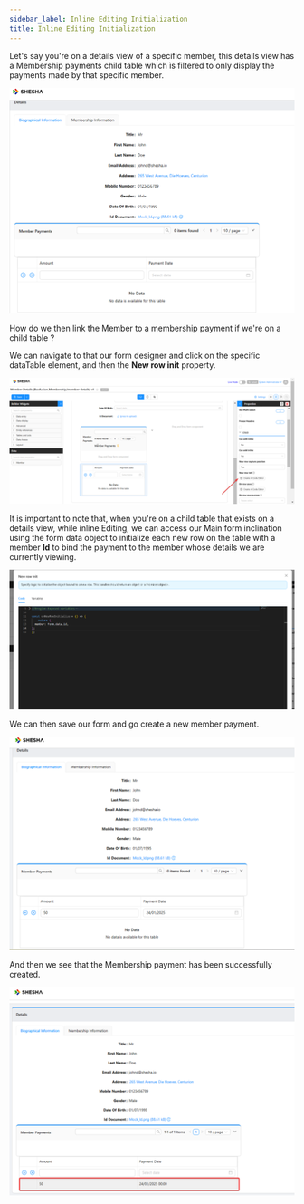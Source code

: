 ```yaml
---
sidebar_label: Inline Editing Initialization
title: Inline Editing Initialization
---
```


Let's say you're on a details view of a specific member, this details view has a Membership payments child table which ìs filtered to only display the payments made by that specific member.

![Image](./images/inline-editing-initialization/inlineEditing1.png)

How do we then link the Member to a membership payment if we're on a child table ?

We can navigate to that our form designer and click on the specific dataTable element, and then the **New row init** property.

![Image](./images/inline-editing-initialization/inlineEditing2.png)

It is important to note that, when you're on a child table that exists on a details view, while inline Editing, we can access our Main form inclination using the form data object to initialize each new row on the table with a member **Id** to bind the payment to the member whose details we are currently viewing.

![Image](./images/inline-editing-initialization/inlineEditing3.png)

We can then save our form and go create a new member payment.

![Image](./images/inline-editing-initialization/inlineEditing4.png)

And then we see that the Membership payment has been successfully created.

![Image](./images/inline-editing-initialization/inlineEditing5.png)

